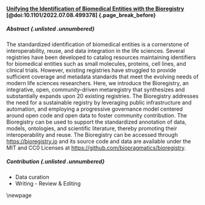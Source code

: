 #### [Unifying the Identification of Biomedical Entities with the Bioregistry](https://doi.org/10.1101/2022.07.08.499378) [@doi:10.1101/2022.07.08.499378] {.page_break_before}

##### Abstract {.unlisted .unnumbered}
The standardized identification of biomedical entities is a cornerstone of interoperability, reuse, and data integration in the life sciences.
Several registries have been developed to catalog resources maintaining identifiers for biomedical entities such as small molecules, proteins, cell lines, and clinical trials.
However, existing registries have struggled to provide sufficient coverage and metadata standards that meet the evolving needs of modern life sciences researchers.
Here, we introduce the Bioregistry, an integrative, open, community-driven metaregistry that synthesizes and substantially expands upon 20 existing registries.
The Bioregistry addresses the need for a sustainable registry by leveraging public infrastructure and automation, and employing a progressive governance model centered around open code and open data to foster community contribution.
The Bioregistry can be used to support the standardized annotation of data, models, ontologies, and scientific literature, thereby promoting their interoperability and reuse.
The Bioregistry can be accessed through <https://bioregistry.io> and its source code and data are available under the MIT and CC0 Licenses at <https://github.com/biopragmatics/bioregistry>.

##### Contribution {.unlisted .unnumbered}

- Data curation
- Writing - Review & Editing

\newpage